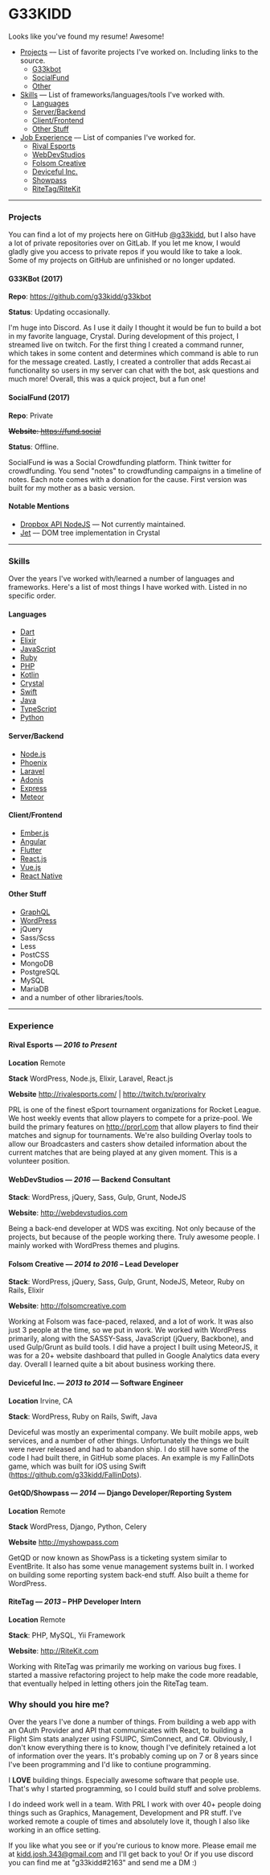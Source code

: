# G33KIDD

Looks like you've found my resume! Awesome!

- [Projects](#projects) –– List of favorite projects I've worked on. Including links to the source.
  - [G33kbot](#g33kbot-2017)
  - [SocialFund](#socialfund-2017)
  - [Other](#notable-mentions)
- [Skills](#skills) –– List of frameworks/languages/tools I've worked with.
  - [Languages](#languages)
  - [Server/Backend](#server-backend)
  - [Client/Frontend](#client-frontend)
  - [Other Stuff](#other-stuff)
- [Job Experience](#experience) –– List of companies I've worked for.
  - [Rival Esports](#rival-esports--2016-to-present)
  - [WebDevStudios](#webdevstudios--2016--backend-consultant)
  - [Folsom Creative](#folsom-creative--2014-to-2016--lead-developer)
  - [Deviceful Inc.](#deviceful-inc--2013-to-2014--software-engineer)
  - [Showpass](#getqdshowpass--2014--django-developerreporting-system)
  - [RiteTag/RiteKit](#ritetag--2013--php-developer-intern)

---

### Projects
You can find a lot of my projects here on GitHub [@g33kidd](https://github.com/g33kidd), but I also have a lot of private repositories over on GitLab. If you let me know, I would gladly give you access to private repos if you would like to take a look. Some of my projects on GitHub are unfinished or no longer updated.

#### G33KBot (2017)

**Repo**: https://github.com/g33kidd/g33kbot

**Status**: Updating occasionally.

I'm huge into Discord. As I use it daily I thought it would be fun to build a bot in my favorite language, Crystal. During development of this project, I streamed live on twitch. For the first thing I created a command runner, which takes in some content and determines which command is able to run for the message created. Lastly, I created a controller that adds Recast.ai functionality so users in my server can chat with the bot, ask questions and much more! Overall, this was a quick project, but a fun one!

#### SocialFund (2017)
**Repo**: Private

~~**Website**: https://fund.social~~

**Status**: Offline.

SocialFund ~~is~~ was a Social Crowdfunding platform. Think twitter for crowdfunding. You send "notes" to crowdfunding campaigns in a timeline of notes. Each note comes with a donation for the cause. First version was built for my mother as a basic version.

#### Notable Mentions

- [Dropbox API NodeJS](https://github.com/g33kidd/node-dropbox) –– Not currently maintained.
- [Jet](https://github.com/g33kidd/jet) –– DOM tree implementation in Crystal

---

### Skills

Over the years I've worked with/learned a number of languages and frameworks. Here's a list of most things I have worked with. Listed in no specific order.

#### Languages

- [Dart](https://www.dartlang.org/)
- [Elixir](https://elixir-lang.org/)
- [JavaScript](https://js.org/)
- [Ruby](https://www.ruby-lang.org/en/)
- [PHP](http://www.php.net/)
- [Kotlin](https://kotlinlang.org/)
- [Crystal](https://crystal-lang.org/)
- [Swift](https://swift.org/)
- [Java](https://java.com)
- [TypeScript](http://www.typescriptlang.org/)
- [Python](https://www.python.org)

#### Server/Backend

- [Node.js](https://nodejs.org/en/)
- [Phoenix](http://phoenixframework.org/)
- [Laravel](https://laravel.com/)
- [Adonis](https://adonisjs.com/)
- [Express](https://expressjs.com/)
- [Meteor](https://www.meteor.com/)

#### Client/Frontend

- [Ember.js](https://www.emberjs.com/)
- [Angular](https://angular.io/)
- [Flutter](https://flutter.io/)
- [React.js](https://reactjs.org/)
- [Vue.js](https://vuejs.org/)
- [React Native](https://facebook.github.io/react-native/)

#### Other Stuff

- [GraphQL](https://graphql.org/)
- [WordPress](https://wordpress.org/)
- jQuery
- Sass/Scss
- Less
- PostCSS
- MongoDB
- PostgreSQL
- MySQL
- MariaDB
- and a number of other libraries/tools.

---

### Experience

#### Rival Esports –– _**2016 to Present**_
**Location** Remote

**Stack** WordPress, Node.js, Elixir, Laravel, React.js

**Website** http://rivalesports.com/ | http://twitch.tv/prorivalry

PRL is one of the finest eSport tournament organizations for Rocket League. We host weekly events that allow players to compete for a prize-pool. We build the primary features on http://prorl.com that allow players to find their matches and signup for tournaments. We're also building Overlay tools to allow our Broadcasters and casters show detailed information about the current matches that are being played at any given moment. This is a volunteer position.

#### WebDevStudios –– _**2016**_ –– Backend Consultant
**Stack**: WordPress, jQuery, Sass, Gulp, Grunt, NodeJS

**Website**: http://webdevstudios.com

Being a back-end developer at WDS was exciting. Not only because of the projects, but because of the people working there. Truly awesome people. I mainly worked with WordPress themes and plugins.

#### Folsom Creative –– _**2014 to 2016**_ – Lead Developer
**Stack**: WordPress, jQuery, Sass, Gulp, Grunt, NodeJS, Meteor, Ruby on Rails, Elixir

**Website**: http://folsomcreative.com

Working at Folsom was face-paced, relaxed, and a lot of work. It was also just 3 people at the time, so we put in work. We worked with WordPress primarily, along with the SASSY-Sass, JavaScript (jQuery, Backbone), and used Gulp/Grunt as build tools. I did have a project I built using MeteorJS, it was for a 20+ website dashboard that pulled in Google Analytics data every day. Overall I learned quite a bit about business working there.

#### Deviceful Inc. –– _**2013 to 2014**_ –– Software Engineer
**Location** Irvine, CA

**Stack**: WordPress, Ruby on Rails, Swift, Java

Deviceful was mostly an experimental company. We built mobile apps, web services, and a number of other things. Unfortunately the things we built were never released and had to abandon ship. I do still have some of the code I had built there, in GitHub some places. An example is my FallinDots game, which was built for iOS using Swift (https://github.com/g33kidd/FallinDots).

#### GetQD/Showpass –– _**2014**_ –– Django Developer/Reporting System
**Location** Remote

**Stack** WordPress, Django, Python, Celery

**Website** http://myshowpass.com

GetQD or now known as ShowPass is a ticketing system similar to EventBrite. It also has some venue management systems built in. I worked on building some reporting system back-end stuff. Also built a theme for WordPress.

#### RiteTag –– _**2013**_ – PHP Developer Intern
**Location** Remote

**Stack**: PHP, MySQL, Yii Framework

**Website**: http://RiteKit.com

Working with RiteTag was primarily me working on various bug fixes. I started a massive refactoring project to help make the code more readable, that eventually helped in letting others join the RiteTag team.

### Why should you hire me?
Over the years I've done a number of things. From building a web app with an OAuth Provider and API that communicates with React, to building a Flight Sim stats analyzer using FSUIPC, SimConnect, and C#. Obviously, I don't know everything there is to know, though I've definitely retained a lot of information over the years. It's probably coming up on 7 or 8 years since I've been programming and I'd like to contiune programming.

I **LOVE** building things. Especially awesome software that people use. That's why I started programming, so I could build stuff and solve problems.

I do indeed work well in a team. With PRL I work with over 40+ people doing things such as Graphics, Management, Development and PR stuff. I've worked remote a couple of times and absolutely love it, though I also like working in an office setting.

If you like what you see or if you're curious to know more. Please email me at kidd.josh.343@gmail.com and I'll get back to you! Or if you use discord you can find me at "g33kidd#2163" and send me a DM :)
